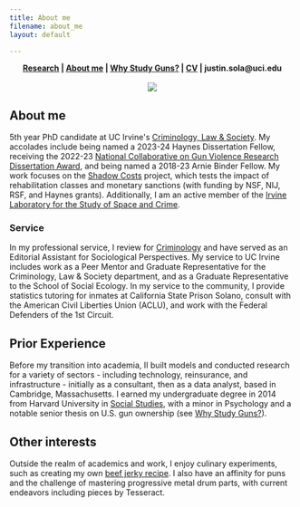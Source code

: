 ```yaml
---
title: About me
filename: about_me
layout: default

--- 
```

<head>
  <link rel="shortcut icon" href="favicon.ico?v=BGAqyRPREE">
  <link rel="apple-touch-icon" sizes="180x180" href="icons/apple-touch-icon.png?v=BGAqyRPREE">
  <link rel="icon" type="image/png" sizes="32x32" href="icons/favicon-32x32.png?v=BGAqyRPREE">
  <link rel="icon" type="image/png" sizes="16x16" href="icons/favicon-16x16.png?v=BGAqyRPREE">
  <link rel="manifest" href="icons/site.webmanifest?v=BGAqyRPREE">
  <link rel="mask-icon" href="icons/safari-pinned-tab.svg?v=BGAqyRPREE" color="#5bbad5">
  <meta name="msapplication-TileColor" content="#da532c">
  <meta name="theme-color" content="#ffffff">
</head>
<p align="center">
  <b>
    <a href="./">Research</a> | 
    <a href="./about_me">About me</a> | 
    <a href="./gun_research_origins">Why Study Guns?</a> | 
    <a href="./files/2023.05.18_CV_Sola.pdf">CV</a> | 
    justin.sola@uci.edu
  </b>
  <br>
  <br>
<img src="https://raw.githubusercontent.com/justinsola/justinsola.github.com/master/files/small_edited_headshot.jpg">
</p>

## About me
5th year PhD candidate at UC Irvine's [Criminology, Law & Society](https://cls.soceco.uci.edu/pages/phd-program). My accolades include being named a 2023-24 Haynes Dissertation Fellow, receiving the 2022-23 [National Collaborative on Gun Violence Research Dissertation Award](https://www.ncgvr.org/grants/2022/assessing-the-causes-of-gun-desirability-in-america.html), and being named a 2018-23 Arnie Binder Fellow. My work focuses on the [Shadow Costs](https://www.shadowcosts.com) project, which tests the impact of rehabilitation classes and monetary sanctions (with funding by NSF, NIJ, RSF, and Haynes grants). Additionally, I am an active member of the [Irvine Laboratory for the Study of Space and Crime](http://ilssc.soceco.uci.edu/).

### Service
In my professional service, I review for [Criminology](https://orcid.org/0000-0002-0955-1031) and have served as an Editorial Assistant for Sociological Perspectives. My service to UC Irvine includes work as a Peer Mentor and Graduate Representative for the Criminology, Law & Society department, and as a Graduate Representative to the School of Social Ecology. In my service to the community, I provide statistics tutoring for inmates at California State Prison Solano, consult with the American Civil Liberties Union (ACLU), and work with the Federal Defenders of the 1st Circuit.

## Prior Experience
Before my transition into academia, II built models and conducted research for a variety of sectors - including technology, reinsurance, and infrastructure - initially as a consultant, then as a data analyst, based in Cambridge, Massachusetts. I earned my undergraduate degree in 2014 from Harvard University in [Social Studies](https://socialstudies.fas.harvard.edu/), with a minor in Psychology and a notable senior thesis on U.S. gun ownership (see <a href="./gun_research_origins">Why Study Guns?</a>).

## Other interests
Outside the realm of academics and work, I enjoy culinary experiments, such as creating my own [beef jerky recipe](https://docs.google.com/spreadsheets/d/14g3BNcLFfN2xKgDRqwK4-0S1jt4SJRSaw_OR_8raQ0g/edit?usp=sharing). I also have an affinity for puns and the challenge of mastering progressive metal drum parts, with current endeavors including pieces by Tesseract.
